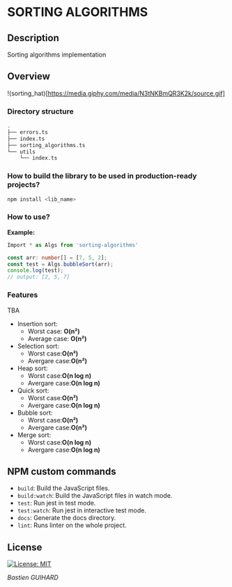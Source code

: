 # SORTING ALGORITHMS
## Description
Sorting algorithms implementation
## Overview
!(sorting_hat)[https://media.giphy.com/media/N3tNKBmQR3K2k/source.gif]
### Directory structure
```bash
.
├── errors.ts
├── index.ts
├── sorting_algorithms.ts
└── utils
    └── index.ts
```
### How to build the library to be used in production-ready projects?
```bash
npm install <lib_name>
```
### How to use?
__Example:__

```typescript
Import * as Algs from 'sorting-algorithms'

const arr: number[] = [7, 5, 2];
const test = Algs.bubbleSort(arr);
console.log(test);
// output: [2, 5, 7]
```
### Features
TBA

* Insertion sort:
    * Worst case: __O(n²)__
    * Average case: __O(n²)__
* Selection sort:
    * Worst case:__O(n²)__
    * Avergare case:__O(n²)__
* Heap sort:
    * Worst case:__O(n log n)__
    * Avergare case:__O(n log n)__
* Quick sort:
    * Worst case:__O(n²)__
    * Avergare case:__O(n log n)__
* Bubble sort:
    * Worst case:__O(n²)__
    * Avergare case:__O(n²)__
* Merge sort:
    * Worst case:__O(n log n)__
    * Avergare case:__O(n log n)__
## NPM custom commands

- `build`: Build the JavaScript files.
- `build:watch`: Build the JavaScript files in watch mode.
- `test`: Run jest in test mode.
- `test:watch`: Run jest in interactive test mode.
- `docs`: Generate the docs directory.
- `lint`: Runs linter on the whole project.

## License

[![License: MIT](https://img.shields.io/badge/License-MIT-yellow.svg)](https://opensource.org/licenses/MIT)

*Bastien GUIHARD*
